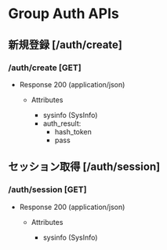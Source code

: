 # Group Auth APIs

## 新規登録 [/auth/create]

### /auth/create [GET]

+ Response 200 (application/json)

    + Attributes

        + sysinfo (SysInfo)
        + auth_result:
            + hash_token
            + pass

## セッション取得 [/auth/session]

### /auth/session [GET]

+ Response 200 (application/json)

    + Attributes

        + sysinfo (SysInfo)
